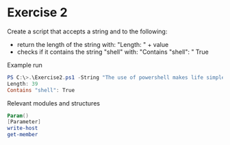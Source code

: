 # Exercise 2

Create a script that accepts a string and to the following:
- return the length of the string with: "Length: " + value
- checks if it contains the string "shell" with: "Contains "shell": " True

Example run
```powershell
PS C:\>.\Exercise2.ps1 -String "The use of powershell makes life simple"
Length: 39
Contains "shell": True
```
Relevant modules and structures
```powershell
Param()
[Parameter]
write-host
get-member
```

